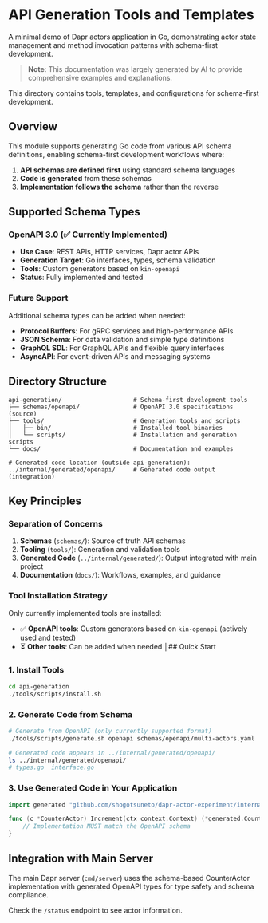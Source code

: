# API Generation Tools and Templates

A minimal demo of Dapr actors application in Go, demonstrating actor state management and method invocation patterns with schema-first development.

> **Note**: This documentation was largely generated by AI to provide comprehensive examples and explanations.

This directory contains tools, templates, and configurations for schema-first development.

## Overview

This module supports generating Go code from various API schema definitions, enabling schema-first development workflows where:

1. **API schemas are defined first** using standard schema languages
2. **Code is generated** from these schemas
3. **Implementation follows the schema** rather than the reverse

## Supported Schema Types

### OpenAPI 3.0 (✅ Currently Implemented)
- **Use Case**: REST APIs, HTTP services, Dapr actor APIs
- **Generation Target**: Go interfaces, types, schema validation
- **Tools**: Custom generators based on `kin-openapi`
- **Status**: Fully implemented and tested

### Future Support
Additional schema types can be added when needed:
- **Protocol Buffers**: For gRPC services and high-performance APIs
- **JSON Schema**: For data validation and simple type definitions  
- **GraphQL SDL**: For GraphQL APIs and flexible query interfaces
- **AsyncAPI**: For event-driven APIs and messaging systems

## Directory Structure

```
api-generation/                    # Schema-first development tools
├── schemas/openapi/               # OpenAPI 3.0 specifications (source)
├── tools/                         # Generation tools and scripts
│   ├── bin/                       # Installed tool binaries
│   └── scripts/                   # Installation and generation scripts
└── docs/                          # Documentation and examples

# Generated code location (outside api-generation):
../internal/generated/openapi/     # Generated code output (integration)
```

## Key Principles

### Separation of Concerns
1. **Schemas** (`schemas/`): Source of truth API schemas
2. **Tooling** (`tools/`): Generation and validation tools  
3. **Generated Code** (`../internal/generated/`): Output integrated with main project
4. **Documentation** (`docs/`): Workflows, examples, and guidance

### Tool Installation Strategy
Only currently implemented tools are installed:
- ✅ **OpenAPI tools**: Custom generators based on `kin-openapi` (actively used and tested)
- ⏳ **Other tools**: Can be added when needed
│## Quick Start

### 1. Install Tools
```bash
cd api-generation
./tools/scripts/install.sh
```

### 2. Generate Code from Schema
```bash
# Generate from OpenAPI (only currently supported format)
./tools/scripts/generate.sh openapi schemas/openapi/multi-actors.yaml

# Generated code appears in ../internal/generated/openapi/
ls ../internal/generated/openapi/
# types.go  interface.go
```

### 3. Use Generated Code in Your Application
```go
import generated "github.com/shogotsuneto/dapr-actor-experiment/internal/generated/openapi"

func (c *CounterActor) Increment(ctx context.Context) (*generated.CounterState, error) {
    // Implementation MUST match the OpenAPI schema
}
```

## Integration with Main Server

The main Dapr server (`cmd/server`) uses the schema-based CounterActor implementation with generated OpenAPI types for type safety and schema compliance.

Check the `/status` endpoint to see actor information.